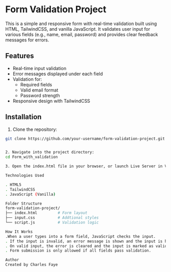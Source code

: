 # Form Validation Project

This is a simple and responsive form with real-time validation built using HTML, TailwindCSS, and vanilla JavaScript. It validates user input for various fields (e.g., name, email, password) and provides clear feedback messages for errors.

## Features

- Real-time input validation
- Error messages displayed under each field
- Validation for:
  - Required fields
  - Valid email format
  - Password strength 
- Responsive design with TailwindCSS


## Installation

1. Clone the repository:

```bash
git clone https://github.com/your-username/form-validation-project.git


2. Navigate into the project directory:
cd Form_with_validation

3. Open the index.html file in your browser, or launch Live Server in VS Code.

Technologies Used

. HTML5
. TailwindCSS
. JavaScript (Vanilla)

Folder Structure
form-validation-project/
├── index.html         # Form layout
├── input.css          # Addtional styles
└── script.js          # Validation logic

How It Works
.When a user types into a form field, JavaScript checks the input.
. If the input is invalid, an error message is shown and the input is highlighted.
. On valid input, the error is cleared and the input is marked as valid.
. Form submission is only allowed if all fields pass validation.

Author
Created by Charles Faye